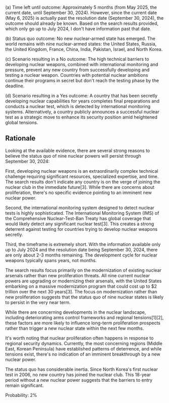 (a) Time left until outcome: Approximately 5 months (from May 2025, the current date, until September 30, 2024). However, since the current date (May 6, 2025) is actually past the resolution date (September 30, 2024), the outcome should already be known. Based on the search results provided, which only go up to July 2024, I don't have information past that date.

(b) Status quo outcome: No new nuclear-armed state has emerged. The world remains with nine nuclear-armed states: the United States, Russia, the United Kingdom, France, China, India, Pakistan, Israel, and North Korea.

(c) Scenario resulting in a No outcome: The high technical barriers to developing nuclear weapons, combined with international monitoring and pressure, prevent any new country from successfully developing and testing a nuclear weapon. Countries with potential nuclear ambitions continue their programs in secret but don't reach the testing phase by the deadline.

(d) Scenario resulting in a Yes outcome: A country that has been secretly developing nuclear capabilities for years completes final preparations and conducts a nuclear test, which is detected by international monitoring systems. Alternatively, a country publicly announces a successful nuclear test as a strategic move to enhance its security position amid heightened global tensions.

## Rationale

Looking at the available evidence, there are several strong reasons to believe the status quo of nine nuclear powers will persist through September 30, 2024:

First, developing nuclear weapons is an extraordinarily complex technical challenge requiring significant resources, specialized expertise, and time. The search results don't indicate any country is on the verge of joining the nuclear club in the immediate future[3]. While there are concerns about proliferation, there's no specific evidence pointing to an imminent new nuclear power.

Second, the international monitoring system designed to detect nuclear tests is highly sophisticated. The International Monitoring System (IMS) of the Comprehensive Nuclear-Test-Ban Treaty has global coverage that would likely detect any significant nuclear test[3]. This creates a strong deterrent against testing for countries trying to develop nuclear weapons secretly.

Third, the timeframe is extremely short. With the information available only up to July 2024 and the resolution date being September 30, 2024, there are only about 2-3 months remaining. The development cycle for nuclear weapons typically spans years, not months.

The search results focus primarily on the modernization of existing nuclear arsenals rather than new proliferation threats. All nine current nuclear powers are upgrading or modernizing their arsenals, with the United States embarking on a massive modernization program that could cost up to $2 trillion over the next 30 years[3]. The focus on modernization rather than new proliferation suggests that the status quo of nine nuclear states is likely to persist in the very near term.

While there are concerning developments in the nuclear landscape, including deteriorating arms control frameworks and regional tensions[1][2], these factors are more likely to influence long-term proliferation prospects rather than trigger a new nuclear state within the next few months.

It's worth noting that nuclear proliferation often happens in response to regional security dynamics. Currently, the most concerning regions (Middle East, Korean Peninsula) have established patterns of deterrence, and while tensions exist, there's no indication of an imminent breakthrough by a new nuclear power.

The status quo has considerable inertia. Since North Korea's first nuclear test in 2006, no new country has joined the nuclear club. This 18-year period without a new nuclear power suggests that the barriers to entry remain significant.

Probability: 2%